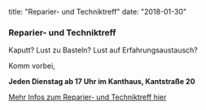 title: "Reparier- und Techniktreff"
date: "2018-01-30"

### Reparier- und Techniktreff

Kaputt? Lust zu Basteln? Lust auf Erfahrungsaustausch?

Komm vorbei,

**Jeden Dienstag ab 17 Uhr im Kanthaus, Kantstraße 20**

[Mehr Infos zum Reparier- und Techniktreff hier](../../about/repaircafe)
